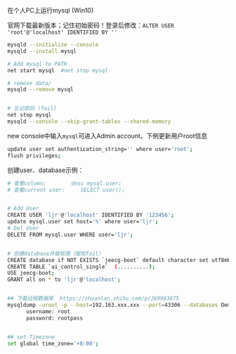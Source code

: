 
在个人PC上运行mysql (Win10)


官网下载最新版本；记住初始密码！登录后修改：``` ALTER USER 'root'@'localhost' IDENTIFIED BY '' ```
```bash
mysqld --initialize --console
mysqld --install mysql

# Add mysql to PATH
net start mysql  #net stop mysql

# remove data/
mysqld --remove mysql


# 忘记密码 (fail)
net stop mysql
mysqld --console --skip-grant-tables --shared-memory
```


new console中输入```mysql```可进入Admin account，下例更新用户root信息
```bash
update user set authentication_string='' where user='root';
flush privileges;
```


创建user、database示例：
```bash
# 查看column:        desc mysql.user;
# 查看current user:     SELECT user();


# Add User
CREATE USER 'ljr'@'localhost' IDENTIFIED BY '123456';
update mysql.user set host='%' where user='ljr';
# Del User
DELETE FROM mysql.user WHERE user='ljr';


# 创建database并赋权限（赋权fail）
CREATE database if NOT EXISTS `jeecg-boot` default character set utf8mb4 collate utf8mb4_general_ci;
CREATE TABLE `ai_control_single`  (..........);
USE jeecg-boot;
GRANT all on * to 'ljr'@'localhost';


## 下载远程数据库  https://zhuanlan.zhihu.com/p/269983875
mysqldump -uroot -p --host=192.163.xxx.xxx --port=43306 --databases DemoDB > DemoDB.v1.sql
      username: root
      password: rootpass


## set Timezone
set global time_zone='+8:00';
```








